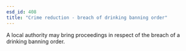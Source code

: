 ```yaml
---
esd_id: 408
title: "Crime reduction - breach of drinking banning order"
---
```


A local authority may bring proceedings in respect of the breach of a drinking banning order.

